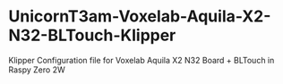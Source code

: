 # UnicornT3am-Voxelab-Aquila-X2-N32-BLTouch-Klipper
Klipper Configuration file for Voxelab Aquila X2 N32 Board + BLTouch in Raspy Zero 2W
